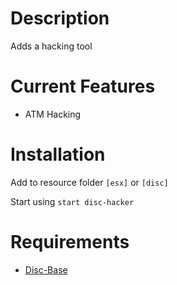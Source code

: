 # Description

Adds a hacking tool

# Current Features

- ATM Hacking

# Installation
Add to resource folder `[esx]` or `[disc]`

Start using `start disc-hacker`

# Requirements

- [Disc-Base](https://github.com/DiscworldZA/gta-resources/tree/master/disc-base)
